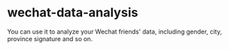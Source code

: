 # wechat-data-analysis
You can use it to analyze your Wechat friends' data, including gender, city, province signature and so on.
